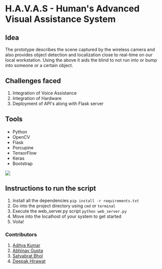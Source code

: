 # H.A.V.A.S - Human's Advanced Visual Assistance System

## Idea 
The prototype describes the scene captured by the wireless camera and also provides object detection and localization close to real-time on our local workstation. Using the above it aids the blind to not run into or bump into someone or a certain object.

## Challenges faced 
1. Integration of Voice Assistance
2. Integration of Hardware
3. Deployment of API's along with Flask server

## Tools
####
- Python
- OpenCV
- Flask
- Porcupine
- TensorFlow
- Keras
- Bootstrap

![](https://i.ibb.co/Th2Fszj/pic1.png)

## Instructions to run the script
1. Install all the dependencies ```pip install -r requirements.txt```
2. Go into the project directory using ```cmd``` or ```terminal```
3. Execute the web_server.py script ```python web_server.py```
4. Move into the localhost of your system to get started
5. Voila!

### Contributors
1. [Aditya Kumar](https://github.com/adityaXXX/)
2. [Abhinav Gupta](https://github.com/abhinav99ash29)
3. [Satyabrat Bhol](https://github.com/Satyabrat35)
4. [Deepak Hirawat](https://github.com/Vatapi)
